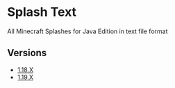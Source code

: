 # Splash Text

All Minecraft Splashes for Java Edition in text file format

## Versions

- [1.18.X](1.18/)
- [1.19.X](1.19/)
